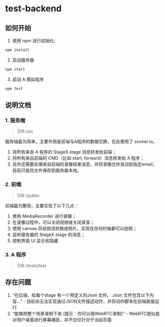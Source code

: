 # test-backend

## 如何开始
1. 使用 npm 进行初始化:
```javascript
npm install
```
2. 启动服务器
```javascript
npm start
```
3. 启动 A 模拟程序
```javascript
npm test
```

## 说明文档

### 1. 服务端
> DIR /src

服务端最为简单，主要作用是前端与A程序的数据交换，在此使用了 socket.io。
1. 将所有来自 A 程序的 StageX.stage 消息转发给前端；
2. 将所有来自前端的 CMD（比如 start, forward）消息转发给 A 程序；
3. 另外还需要处理来自前端的录像结束消息，并将录像文件发动到指定email，目前只是将文件保存到服务器本地。

### 2. 前端
> DIR /public

前端最为繁琐，主要实现了以下几点：
1. 使用 MediaRecorder 进行录像；
2. 在录像过程中，可以关闭视频或关闭录音；
3. 使用 canvas 将视频流转换成照片，实现在任何时候都可以拍照；
4. 监听服务器的 StageX.stage 的消息；
5. 控制界面 UI 显示和隐藏

### 3. A 程序
> DIR /tests/test

## 存在问题

1. “在后端，给每个stage 有一个预定义的Json 文件。 Json 文件包含以下内容...” - 目前尚无法实现通过JSON文件描述动作，并将动作脚本在前端直接运行
2. “能够把整个场景录制下来 (提示：你可以用WebRTC录制)” - WebRTC貌似是对用户桌面进行屏幕捕捉，并不仅仅针对于当前页面